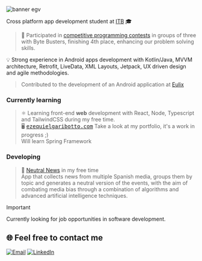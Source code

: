 ![banner egv](https://github.com/user-attachments/assets/b55c3d55-1abb-4aeb-9cf0-95abc2bab99d)

Cross platform app development student at [ITB](https://itb.cat/) :mortar_board:  

>🧠 Participated in [competitive programming contests](https://programame.com/2024/) in groups of three with Byte Busters, finishing 4th place, enhancing our problem solving skills.  

💡 Strong experience in Android apps development with Kotlin/Java, MVVM architecture, Retrofit, LiveData, XML Layouts, Jetpack, UX driven design and agile methodologies.  
> Contributed to the development of an Android application at [Eulix](https://play.google.com/store/apps/details?id=com.eulix.mobile.app)  


### Currently learning  

> ⚛️ Learning front-end **web** development with React, Node, Typescript and TailwindCSS during my free time.  
> 🖥️ <kbd>[ezequielgaribotto.com](https://ezequielgaribotto.com/)</kbd> Take a look at my portfolio, it's a work in progress ;)  
> Will learn Spring Framework

### Developing
> 📰 [Neutral News](https://github.com/EzequielGaribotto/neutral-news-android) in my free time  
> App that collects news from multiple Spanish media, groups them by topic and generates a neutral version of the events, with the aim of combating media bias through a combination of algorithms and advanced artificial intelligence techniques.



> [!IMPORTANT]
> Currently looking for job opportunities in software development.  
>  ## :globe_with_meridians: Feel free to contact me  
> [![Email](https://img.shields.io/badge/Email-111?style=for-the-badge&logo=gmail&logoColor=red)](mailto:contact@ezequielgaribottovillanueva@gmail.com)  [![LinkedIn](https://img.shields.io/static/v1?message=LinkedIn&logo=linkedin&label=&color=0077B5&logoColor=white&labelColor=&style=for-the-badge)](https://linkedin.com/in/ezequiel-garibotto) 
<!-- ## :computer: Knowledge ### Languages </br> ![Kotlin](https://img.shields.io/badge/kotlin-%237F52FF.svg?style=for-the-badge&logo=kotlin&logoColor=white) ![C#](https://img.shields.io/badge/c%23-%23239120.svg?style=for-the-badge&logo=csharp&logoColor=white) ![Java](https://img.shields.io/badge/java-%23ED8B00.svg?style=for-the-badge&logo=openjdk&logoColor=white) ![Python](https://img.shields.io/badge/python-3670A0?style=for-the-badge&logo=python&logoColor=white) ### Front-end </br> ![JavaScript](https://img.shields.io/badge/javascript-%23323330.svg?style=for-the-badge&logo=javascript&logoColor=%23F7DF1E) ![HTML5](https://img.shields.io/badge/html5-%23E34F26.svg?style=for-the-badge&logo=html5&logoColor=white) ![CSS](https://img.shields.io/badge/CSS3-1572B6?style=for-the-badge&logo=css3&logoColor=white) ### Tools & software </br> ![Firebase](https://img.shields.io/badge/firebase-%23039BE5.svg?style=for-the-badge&logo=firebase) ![Google Cloud](https://img.shields.io/badge/GoogleCloud-%234285F4.svg?style=for-the-badge&logo=google-cloud&logoColor=white) ![Gradle](https://img.shields.io/badge/Gradle-02303A.svg?style=for-the-badge&logo=Gradle&logoColor=white) ![MongoDB](https://img.shields.io/badge/MongoDB-%234ea94b.svg?style=for-the-badge&logo=mongodb&logoColor=white) ![Postgres](https://img.shields.io/badge/postgres-%23316192.svg?style=for-the-badge&logo=postgresql&logoColor=white) ![Git](https://img.shields.io/badge/git-%23F05033.svg?style=for-the-badge&logo=git&logoColor=white) ![JavaFX](https://img.shields.io/badge/javafx-%23FF0000.svg?style=for-the-badge&logo=javafx&logoColor=white) ### IDES </br> ![Visual Studio Code](https://img.shields.io/badge/Visual_Studio_Code-0078D4?style=for-the-badge&logo=visual%20studio%20code&logoColor=white) ![IntelliJ](https://img.shields.io/badge/IntelliJ_IDEA-000000.svg?style=for-the-badge&logo=intellij-idea&logoColor=white) ![Eclipse](https://img.shields.io/badge/Eclipse%20IDE-2C2255?style=for-the-badge&logo=eclipseide&logoColor=white) -->
